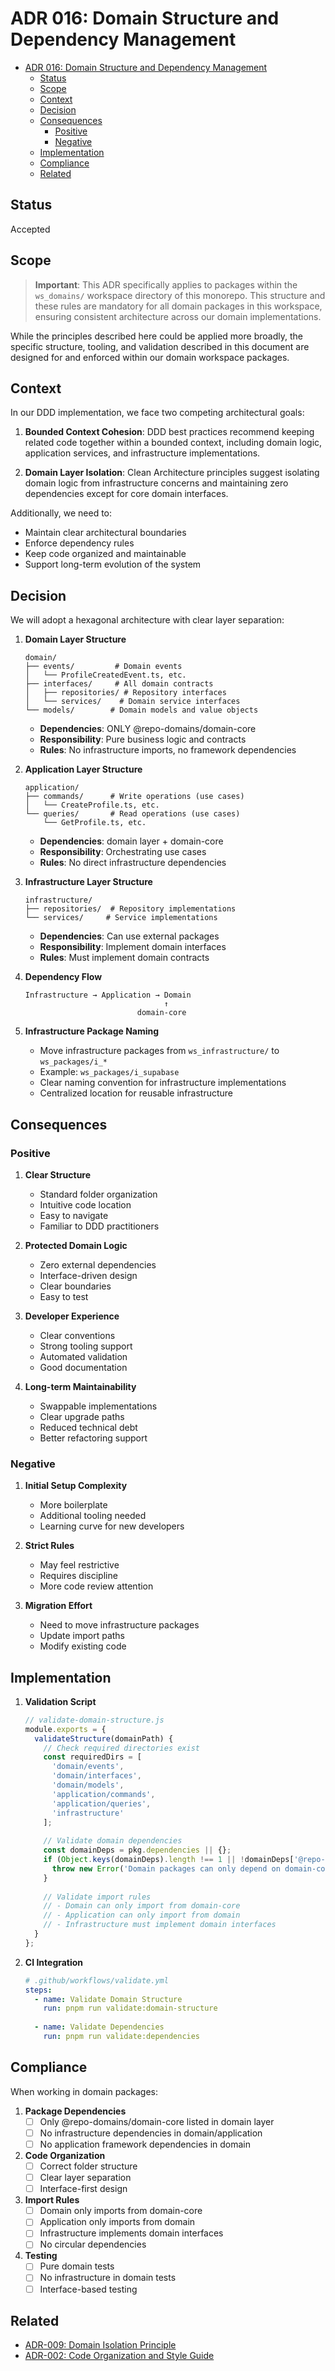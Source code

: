 # ADR 016: Domain Structure and Dependency Management

- [ADR 016: Domain Structure and Dependency Management](#adr-016-domain-structure-and-dependency-management)
  - [Status](#status)
  - [Scope](#scope)
  - [Context](#context)
  - [Decision](#decision)
  - [Consequences](#consequences)
    - [Positive](#positive)
    - [Negative](#negative)
  - [Implementation](#implementation)
  - [Compliance](#compliance)
  - [Related](#related)

## Status

Accepted

## Scope

> **Important**: This ADR specifically applies to packages within the `ws_domains/` workspace directory of this monorepo. This structure and these rules are mandatory for all domain packages in this workspace, ensuring consistent architecture across our domain implementations.

While the principles described here could be applied more broadly, the specific structure, tooling, and validation described in this document are designed for and enforced within our domain workspace packages.

## Context

In our DDD implementation, we face two competing architectural goals:

1. **Bounded Context Cohesion**: DDD best practices recommend keeping related code together within a bounded context, including domain logic, application services, and infrastructure implementations.

2. **Domain Layer Isolation**: Clean Architecture principles suggest isolating domain logic from infrastructure concerns and maintaining zero dependencies except for core domain interfaces.

Additionally, we need to:

- Maintain clear architectural boundaries
- Enforce dependency rules
- Keep code organized and maintainable
- Support long-term evolution of the system

## Decision

We will adopt a hexagonal architecture with clear layer separation:

1. **Domain Layer Structure**

   ```
   domain/
   ├── events/         # Domain events
   │   └── ProfileCreatedEvent.ts, etc.
   ├── interfaces/     # All domain contracts
   │   ├── repositories/ # Repository interfaces
   │   └── services/    # Domain service interfaces
   └── models/        # Domain models and value objects
   ```

   - **Dependencies**: ONLY @repo-domains/domain-core
   - **Responsibility**: Pure business logic and contracts
   - **Rules**: No infrastructure imports, no framework dependencies

2. **Application Layer Structure**

   ```
   application/
   ├── commands/      # Write operations (use cases)
   │   └── CreateProfile.ts, etc.
   └── queries/       # Read operations (use cases)
       └── GetProfile.ts, etc.
   ```

   - **Dependencies**: domain layer + domain-core
   - **Responsibility**: Orchestrating use cases
   - **Rules**: No direct infrastructure dependencies

3. **Infrastructure Layer Structure**

   ```
   infrastructure/
   ├── repositories/  # Repository implementations
   └── services/     # Service implementations
   ```

   - **Dependencies**: Can use external packages
   - **Responsibility**: Implement domain interfaces
   - **Rules**: Must implement domain contracts

4. **Dependency Flow**

   ```
   Infrastructure → Application → Domain
                                  ↑
                            domain-core
   ```

5. **Infrastructure Package Naming**

   - Move infrastructure packages from `ws_infrastructure/` to `ws_packages/i_*`
   - Example: `ws_packages/i_supabase`
   - Clear naming convention for infrastructure implementations
   - Centralized location for reusable infrastructure

## Consequences

### Positive

1. **Clear Structure**
   - Standard folder organization
   - Intuitive code location
   - Easy to navigate
   - Familiar to DDD practitioners

2. **Protected Domain Logic**
   - Zero external dependencies
   - Interface-driven design
   - Clear boundaries
   - Easy to test

3. **Developer Experience**
   - Clear conventions
   - Strong tooling support
   - Automated validation
   - Good documentation

4. **Long-term Maintainability**
   - Swappable implementations
   - Clear upgrade paths
   - Reduced technical debt
   - Better refactoring support

### Negative

1. **Initial Setup Complexity**
   - More boilerplate
   - Additional tooling needed
   - Learning curve for new developers

2. **Strict Rules**
   - May feel restrictive
   - Requires discipline
   - More code review attention

3. **Migration Effort**
   - Need to move infrastructure packages
   - Update import paths
   - Modify existing code

## Implementation

1. **Validation Script**

   ```javascript
   // validate-domain-structure.js
   module.exports = {
     validateStructure(domainPath) {
       // Check required directories exist
       const requiredDirs = [
         'domain/events',
         'domain/interfaces',
         'domain/models',
         'application/commands',
         'application/queries',
         'infrastructure'
       ];
       
       // Validate domain dependencies
       const domainDeps = pkg.dependencies || {};
       if (Object.keys(domainDeps).length !== 1 || !domainDeps['@repo-domains/domain-core']) {
         throw new Error('Domain packages can only depend on domain-core');
       }
       
       // Validate import rules
       // - Domain can only import from domain-core
       // - Application can only import from domain
       // - Infrastructure must implement domain interfaces
     }
   };
   ```

2. **CI Integration**

   ```yaml
   # .github/workflows/validate.yml
   steps:
     - name: Validate Domain Structure
       run: pnpm run validate:domain-structure
     
     - name: Validate Dependencies
       run: pnpm run validate:dependencies
   ```

## Compliance

When working in domain packages:

1. **Package Dependencies**
   - [ ] Only @repo-domains/domain-core listed in domain layer
   - [ ] No infrastructure dependencies in domain/application
   - [ ] No application framework dependencies in domain

2. **Code Organization**
   - [ ] Correct folder structure
   - [ ] Clear layer separation
   - [ ] Interface-first design

3. **Import Rules**
   - [ ] Domain only imports from domain-core
   - [ ] Application only imports from domain
   - [ ] Infrastructure implements domain interfaces
   - [ ] No circular dependencies

4. **Testing**
   - [ ] Pure domain tests
   - [ ] No infrastructure in domain tests
   - [ ] Interface-based testing

## Related

- [ADR-009: Domain Isolation Principle](./ADR-009-domain-isolation-principle.md)
- [ADR-002: Code Organization and Style Guide](./ADR-002-code-organization-and-style-guide.md)
